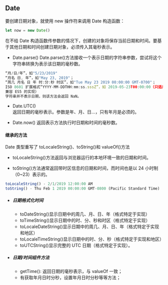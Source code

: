 ## Date

要创建日期对象，就使用 new 操作符来调用 Date 构造函数：

```js
let now = new Date()
```

在不给 Date 构造函数传参数的情况下，创建的对象将保存当前日期和时间。要基于其他日期和时间创建日期对象，必须传入其毫秒表示。

- Date.parse()
  Date.parse()方法接收一个表示日期的字符串参数，尝试将这个字符串转换为表示该日期的毫秒数。

```js
“月/日/年”，如"5/23/2019"
“月名 日, 年”，如"May 23, 2019"；
“周几 月名 日 年 时:分:秒 时区”，如"Tue May 23 2019 00:00:00 GMT-0700"；
ISO 8601 扩展格式“YYYY-MM-DDTHH:mm:ss.sssZ”，如 2019-05-23T00:00:00（只适用于
兼容 ES5 的实现）
字符串并不表示日期，则该方法会返回 NaN。
```

- Date.UTC()  
  返回日期的毫秒表示。参数是年、月、日...，只有年月是必须的。

* Date.now()
  返回表示方法执行时日期和时间的毫秒数。

#### 继承的方法

Date 类型重写了 toLocaleString()、toString()和 valueOf()方法

- toLocaleString()方法返回与浏览器运行的本地环境一致的日期和时间。

* toString()方法通常返回带时区信息的日期和时间，而时间也是以 24 小时制（0~23）表示的。

```js
toLocaleString() - 2/1/2019 12:00:00 AM
toString() - Thu Feb 1 2019 00:00:00 GMT-0800 (Pacific Standard Time)
```

- ##### 日期格式化时间

  - toDateString()显示日期中的周几、月、日、年（格式特定于实现）

  * toTimeString()显示日期中的时、分、秒和时区（格式特定于实现）

  - toLocaleDateString()显示日期中的周几、月、日、年（格式特定于实现和地区）
  - toLocaleTimeString()显示日期中的时、分、秒（格式特定于实现和地区）

  * toUTCString()显示完整的 UTC 日期（格式特定于实现）。

* ##### 日期/时间组件方法
  - getTime(): 返回日期的毫秒表示，与 valueOf 一致；
  * 有获取年月日时分秒，设置年月日时分秒等等方法；
